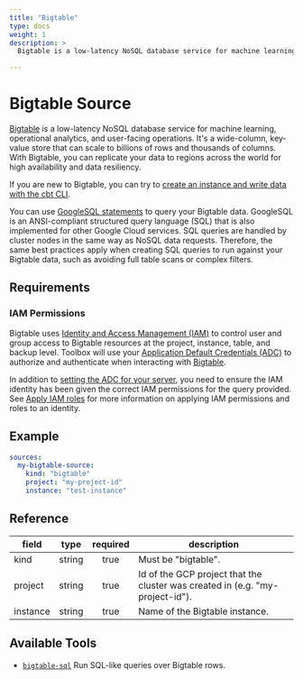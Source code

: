 ```yaml
---
title: "Bigtable"
type: docs
weight: 1
description: >
  Bigtable is a low-latency NoSQL database service for machine learning, operational analytics, and user-facing operations. It's a wide-column, key-value store that can scale to billions of rows and thousands of columns. With Bigtable, you can replicate your data to regions across the world for high availability and data resiliency.

---
```


# Bigtable Source

[Bigtable][bigtable-docs] is a low-latency NoSQL database service for machine
learning, operational analytics, and user-facing operations. It's a wide-column,
key-value store that can scale to billions of rows and thousands of columns.
With Bigtable, you can replicate your data to regions across the world for high
availability and data resiliency.

If you are new to Bigtable, you can try to [create an instance and write data
with the cbt CLI][bigtable-quickstart-with-cli].

You can use [GoogleSQL statements][bigtable-googlesql] to query your Bigtable
data. GoogleSQL is an ANSI-compliant structured query language (SQL) that is
also implemented for other Google Cloud services. SQL queries are handled by
cluster nodes in the same way as NoSQL data requests. Therefore, the same best
practices apply when creating SQL queries to run against your Bigtable data,
such as avoiding full table scans or complex filters.

[bigtable-docs]: https://cloud.google.com/bigtable/docs
[bigtable-quickstart-with-cli]:
    https://cloud.google.com/bigtable/docs/create-instance-write-data-cbt-cli

[bigtable-googlesql]:
    https://cloud.google.com/bigtable/docs/googlesql-overview

## Requirements

### IAM Permissions

Bigtable uses [Identity and Access Management (IAM)][iam-overview] to control
user and group access to Bigtable resources at the project, instance, table, and
backup level. Toolbox will use your [Application Default Credentials (ADC)][adc]
to authorize and authenticate when interacting with [Bigtable][bigtable-docs].

In addition to [setting the ADC for your server][set-adc], you need to ensure
the IAM identity has been given the correct IAM permissions for the query
provided. See [Apply IAM roles][grant-permissions] for more information on
applying IAM permissions and roles to an identity.

[iam-overview]: https://cloud.google.com/bigtable/docs/access-control
[adc]: https://cloud.google.com/docs/authentication#adc
[set-adc]: https://cloud.google.com/docs/authentication/provide-credentials-adc
[grant-permissions]: https://cloud.google.com/bigtable/docs/access-control#iam-management-instance

## Example

```yaml
sources:
  my-bigtable-source:
    kind: "bigtable"
    project: "my-project-id"
    instance: "test-instance"
```

## Reference

| **field** | **type** | **required** | **description**                                                               |
|-----------|:--------:|:------------:|-------------------------------------------------------------------------------|
| kind      |  string  |     true     | Must be "bigtable".                                                           |
| project   |  string  |     true     | Id of the GCP project that the cluster was created in (e.g. "my-project-id"). |
| instance  |  string  |     true     | Name of the Bigtable instance.                                                |

## Available Tools

- [`bigtable-sql`](../tools/bigtable/bigtable-sql.md)
  Run SQL-like queries over Bigtable rows.
